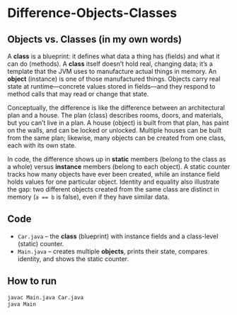 # Difference-Objects-Classes

## Objects vs. Classes (in my own words)
A **class** is a blueprint: it defines what data a thing has (fields) and what it can do (methods). A **class** itself doesn’t hold real, changing data; it’s a template that the JVM uses to manufacture actual things in memory. An **object** (instance) is one of those manufactured things. Objects carry real state at runtime—concrete values stored in fields—and they respond to method calls that may read or change that state.

Conceptually, the difference is like the difference between an architectural plan and a house. The plan (class) describes rooms, doors, and materials, but you can’t live in a plan. A house (object) is built from that plan, has paint on the walls, and can be locked or unlocked. Multiple houses can be built from the same plan; likewise, many objects can be created from one class, each with its own state.

In code, the difference shows up in **static** members (belong to the class as a whole) versus **instance** members (belong to each object). A static counter tracks how many objects have ever been created, while an instance field holds values for one particular object. Identity and equality also illustrate the gap: two different objects created from the same class are distinct in memory (`a == b` is false), even if they have similar data.

## Code
- `Car.java` – the **class** (blueprint) with instance fields and a class-level (static) counter.
- `Main.java` – creates multiple **objects**, prints their state, compares identity, and shows the static counter.

## How to run
```bash
javac Main.java Car.java
java Main
